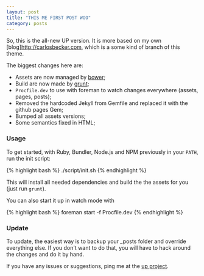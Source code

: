 ```yaml
---
layout: post
title: "THIS ME FIRST POST WOO"
category: posts
---
```


So, this is the all-new UP version. It is more based
on my own [blog]http://carlosbecker.com, which is a some kind of
branch of this theme.

The biggest changes here are:

- Assets are now managed by [bower][bower];
- Build are now made by [grunt][grunt];
- `Procfile.dev` to use with foreman to watch
changes everywhere (assets, pages, posts);
- Removed the hardcoded Jekyll from Gemfile and
replaced it with the github pages Gem;
- Bumped all assets versions;
- Some semantics fixed in HTML;

### Usage

To get started, with Ruby, Bundler, Node.js and NPM
previously in your `PATH`, run the init script:

{% highlight bash %}
./script/init.sh
{% endhighlight %}

This will install all needed dependencies and build
the the assets for you (just run `grunt`).

You can also start it up in watch mode with

{% highlight bash %}
foreman start -f Procfile.dev
{% endhighlight %}

### Update

To update, the easiest way is to backup your _posts folder and override
everything else. If you don't want to do that, you will have to hack
around the changes and do it by hand.

If you have any issues or suggestions, ping me at the [up project][up].

[up]: http://github.com/caarlos0/up
[my-blog]: http://carlosbecker.com
[bower]: http://bower.io
[grunt]: http://gruntjs.com/
